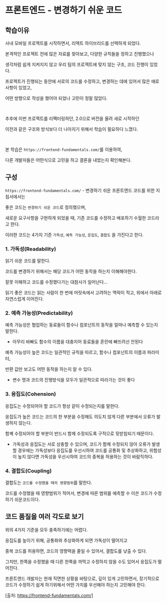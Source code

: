 # 프론트엔드 - 변경하기 쉬운 코드

## 학습이유

사내 모바일 프로젝트를 시작하면서, 리액트 하이브리드를 선택하게 되었다.

본격적인 프로젝트 전에 많은 자료를 찾아보고, 다양한 규칙들을 정하고 진행했으나

생각처럼 쉽게 지켜지지 않고 우리 팀의 프로젝트에 맞지 않는 구조, 코드 진행이 있었다.

프로젝트가 진행되는 동안에 서로의 코드를 수정하고, 변경하는 데에 있어서 많은 애로사항이 있었고,

어떤 방향으로 작성을 했어야 되었나 고민이 정말 많았다.

<br />

추후에 이번 프로젝트를 리팩터링하던, 2.0으로 버전을 올려 새로 시작하던

이전과 같은 구조와 방식보다 더 나아지기 위해서 학습이 필요하다 느꼈다.

<br />

본 학습은 `https://frontend-fundamentals.com/`를 이용하여,

다른 개발자들은 어떤식으로 고민을 하고 결론을 내었는지 확인해본다.

## 구성

`https://frontend-fundamentals.com/` - 변경하기 쉬운 프론트엔드 코드를 위한 지침서에서는

좋은 코드는 `변경하기 쉬운 코드`로 정의했으며,

새로운 요구사항을 구현하게 되었을 때, 기존 코드를 수정하고 배포하기 수월한 코드라고 한다.

이러한 코드는 4가지 기준 `가독성`, `예측 가능성`, `응집도`, `결합도` 을 가진다고 한다.

### 1. 가독성(Readability)

읽기 쉬운 코드를 말한다.

코드를 변경하기 위해서는 해당 코드가 어떤 동작을 하는지 이해해야한다.

잘못 이해하고 코드를 수정했다가는 대참사가 일어난다...

읽기 좋은 코드는 읽는 사람이 한 번에 머릿속에서 고려하는 맥락이 적고, 위에서 아래로 자연스럽게 이어진다.

### 2. 예측 가능성(Predictability)

예측 가능성은 협업하는 동료들이 함수나 컴포넌트의 동작을 얼마나 예측할 수 있는지 말한다.

-   아무리 바빠도 함수의 이름을 대충지어 동료들을 혼란에 빠뜨려선 안된다

예측 가능성이 높은 코드는 일관적인 규칙을 따르고, 함수나 컴포넌트의 이름과 파라미터,

반환 값만 보고도 어떤 동작을 하는지 알 수 있다.

-   변수 명과 코드의 진행방식을 모두가 일관적으로 따라가는 것이 좋다

### 3. 응집도(Cohension)

응집도는 수정되어야 할 코드가 항상 같이 수정되는지를 말한다.

응집도가 높은 코드는 코드의 한 부분을 수정해도 의도치 않게 다른 부분에서 오류가 발생하지 않는다.

함꼐 수정되어야 할 부분이 반드시 함께 수정되도록 구적으로 뒷받침되기 때문이다.

-   가독성과 응집도는 서로 상충할 수 있으며, 코드가 함께 수정되지 않아 오류가 발생할 경우에는 가독성보다 응집도를 우선시하여 코드를 공통화 및 추상화하고, 위험성이 높지 않다면 가독성을 우선시하여 코드의 중복을 허용하는 것이 바람직하다.

### 4. 결합도(Coupling)

결합도는 `코드를 수정했을 때의 영향범위`를 말한다.

코드를 수정했을 때 영향범위가 적어서, 변경에 따른 범위를 예측할 수 이쓴 코드가 수정하기 쉬운코드이다.

## 코드 품질을 여러 각도로 보기

위의 4가지 기준을 모두 충족하기에는 어렵다.

응집도를 높이기 위해, 공통화와 추상화하게 되면 가독성이 떨어지고

중복 코드를 허용하면, 코드의 영향력을 줄일 수 있어서, 결합도를 낮출 수 있다.

그치만, 한쪽을 수정했을 때 다른 한쪽을 까먹고 수정하지 않을 수도 있어서 응집도가 떨어진다.

프론트엔드 개발자는 현재 직면한 상황을 바탕으로, 깊이 있게 고민하면서, 장기적으로 코드가 수정하기 쉽게 하기위해서 어떤 가치를 우선해야 하는지 고민해야 한다.

[출처: https://frontend-fundamentals.com/]
